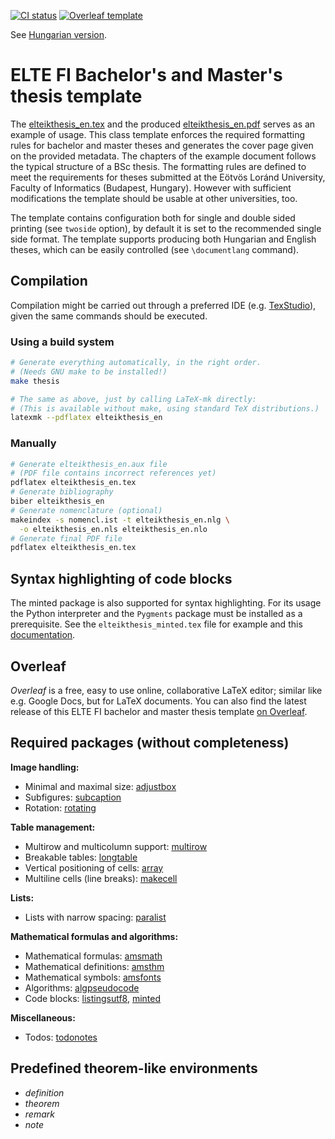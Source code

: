 [![CI status](https://github.com/mcserep/elteikthesis/actions/workflows/ci.yml/badge.svg)](https://github.com/mcserep/elteikthesis/actions/workflows/ci.yml)
[![Overleaf template](https://img.shields.io/badge/Overleaf-ELTE%20FI%20Thesis%20Template-brightgreen)](https://www.overleaf.com/latex/templates/elte-fi-thesis-template/scjzzzbjvwfz)

See [Hungarian version](README_hu.md).

# ELTE FI Bachelor's and Master's thesis template

The [elteikthesis_en.tex](elteikthesis_en.tex) and the produced [elteikthesis_en.pdf](elteikthesis_en.pdf) serves as an example of usage.
This class template enforces the required formatting rules for bachelor and master theses and generates the cover page given on the provided metadata. The chapters of the example document follows the typical structure of a BSc thesis.
The formatting rules are defined to meet the requirements for theses submitted at the Eötvös Loránd University, Faculty of Informatics (Budapest, Hungary). However with sufficient modifications the template should be usable at other universities, too.

The template contains configuration both for single and double sided printing (see `twoside` option), by default it is set to the recommended single side format.
The template supports producing both Hungarian and English theses, which can be easily controlled (see `\documentlang` command).

## Compilation

Compilation might be carried out through a preferred IDE (e.g. [TexStudio](https://www.texstudio.org/)), given the same commands should be executed.

### Using a build system

```bash
# Generate everything automatically, in the right order.
# (Needs GNU make to be installed!)
make thesis

# The same as above, just by calling LaTeX-mk directly:
# (This is available without make, using standard TeX distributions.)
latexmk --pdflatex elteikthesis_en
```

### Manually

```bash
# Generate elteikthesis_en.aux file
# (PDF file contains incorrect references yet)
pdflatex elteikthesis_en.tex
# Generate bibliography
biber elteikthesis_en
# Generate nomenclature (optional)
makeindex -s nomencl.ist -t elteikthesis_en.nlg \
  -o elteikthesis_en.nls elteikthesis_en.nlo
# Generate final PDF file
pdflatex elteikthesis_en.tex
```

## Syntax highlighting of code blocks

The minted package is also supported for syntax  highlighting. For its usage the Python interpreter and the `Pygments` package must be installed as a prerequisite.
See the `elteikthesis_minted.tex` file for example and this [documentation](https://www.overleaf.com/learn/latex/Code_Highlighting_with_minted).

## Overleaf

*Overleaf* is a free, easy to use online, collaborative LaTeX editor; similar like e.g. Google Docs, but for LaTeX documents.
You can also find the latest release of this ELTE FI bachelor and master thesis template [on Overleaf](https://www.overleaf.com/latex/templates/elte-fi-thesis-template/scjzzzbjvwfz).

## Required packages (without completeness)

**Image handling:**

* Minimal and maximal size: [adjustbox](https://ctan.org/pkg/adjustbox)
* Subfigures: [subcaption](https://ctan.org/pkg/subcaption)
* Rotation: [rotating](https://ctan.org/pkg/rotating)

**Table management:**

* Multirow and multicolumn support: [multirow](https://ctan.org/pkg/multirow)
* Breakable tables: [longtable](https://ctan.org/pkg/longtable)
* Vertical positioning of cells: [array](https://ctan.org/pkg/array)
* Multiline cells (line breaks): [makecell](https://ctan.org/pkg/makecell)

**Lists:**

* Lists with narrow spacing: [paralist](https://ctan.org/pkg/paralist)

**Mathematical formulas and algorithms:**

* Mathematical formulas: [amsmath](https://ctan.org/pkg/amsmath)
* Mathematical definitions: [amsthm](https://ctan.org/pkg/amsthm)
* Mathematical symbols: [amsfonts](https://ctan.org/pkg/amsfonts)
* Algorithms: [algpseudocode](https://www.ctan.org/pkg/algorithmicx)
* Code blocks: [listingsutf8](https://ctan.org/pkg/listingsutf8), [minted](https://ctan.org/pkg/minted)

**Miscellaneous:**

* Todos: [todonotes](https://ctan.org/pkg/todonotes)

## Predefined theorem-like environments

* *definition*
* *theorem*
* *remark*
* *note*
